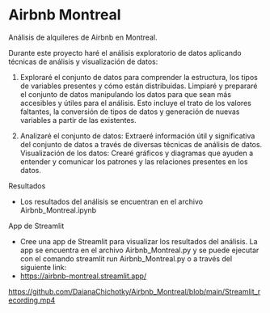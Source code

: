 # Airbnb Montreal
 Análisis de alquileres de Airbnb en Montreal.

Durante este proyecto haré el análisis exploratorio de datos aplicando técnicas de análisis y visualización de datos:

1. Exploraré el conjunto de datos para comprender la estructura, los tipos de variables presentes y cómo están distribuidas. Limpiaré y prepararé el conjunto de datos manipulando los datos para que sean más accesibles y útiles para el análisis. Esto incluye el trato de los valores faltantes, la conversión de tipos de datos y generación de nuevas variables a partir de las existentes.

2. Analizaré el conjunto de datos: Extraeré información útil y significativa del conjunto de datos a través de diversas técnicas de análisis de datos. Visualización de los datos: Crearé gráficos y diagramas que ayuden a entender y comunicar los patrones y las relaciones presentes en los datos.

Resultados

- Los resultados del análisis se encuentran en el archivo Airbnb_Montreal.ipynb

App de Streamlit

- Cree una app de Streamlit para visualizar los resultados del análisis. La app se encuentra en el archivo Airbnb_Montreal.py y se puede ejecutar con el comando streamlit run Airbnb_Montreal.py o a través del siguiente link:
- https://airbnb-montreal.streamlit.app/

https://github.com/DaianaChichotky/Airbnb_Montreal/blob/main/Streamlit_recording.mp4








